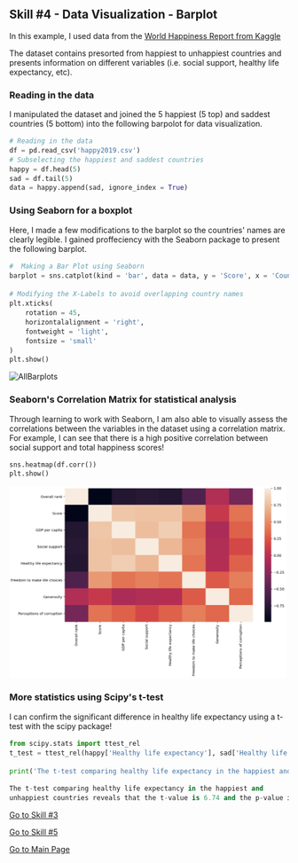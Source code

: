## Skill #4 - Data Visualization - Barplot 

In this example, I used data from the [World Happiness Report from Kaggle](https://www.kaggle.com/unsdsn/world-happiness)

The dataset contains presorted from happiest to unhappiest countries and presents information on different variables (i.e. social support, healthy life expectancy, etc). 

### Reading in the data
I manipulated the dataset and joined the 5 happiest (5 top) and saddest countries (5 bottom) into the following barpolot for data visualization.
```python
# Reading in the data
df = pd.read_csv('happy2019.csv')
# Subselecting the happiest and saddest countries
happy = df.head(5)
sad = df.tail(5)
data = happy.append(sad, ignore_index = True)
```

### Using Seaborn for a boxplot
Here, I made a few modifications to the barplot so the countries' names are clearly legible. I gained proffeciency with the Seaborn package to present the following barplot. 
```python
#  Making a Bar Plot using Seaborn
barplot = sns.catplot(kind = 'bar', data = data, y = 'Score', x = 'Country or region')

# Modifying the X-Labels to avoid overlapping country names
plt.xticks(
    rotation = 45, 
    horizontalalignment = 'right',
    fontweight = 'light',
    fontsize = 'small'  
)
plt.show()
```
<img width="400" lenght="400" alt="AllBarplots" src="https://user-images.githubusercontent.com/73716282/97790227-977c6d80-1ba5-11eb-96c5-90f26af2f618.png">

### Seaborn's Correlation Matrix for statistical analysis 
 Through learning to work with Seaborn, I am also able to visually assess the correlations between the variables in the dataset using a correlation matrix. For example, I can see that there is a high positive correlation between social support and total happiness scores! 
```python
sns.heatmap(df.corr())
plt.show()
```
<img width = "500" lenght="500" src = "corrmatrix.png">

### More statistics using Scipy's t-test
 I can confirm the significant difference in healthy life expectancy using a t-test with the scipy package!
 
```python
from scipy.stats import ttest_rel
t_test = ttest_rel(happy['Healthy life expectancy'], sad['Healthy life expectancy'] )

print('The t-test comparing healthy life expectancy in the happiest and unhappiest countries reveals that the t-value is ' + str(round(t_test[0],2)) + ' and the p-value is ' + str(round(t_test[1],3)))
 ```
 ```python
 The t-test comparing healthy life expectancy in the happiest and 
 unhappiest countries reveals that the t-value is 6.74 and the p-value is 0.003!

 ```
[Go to Skill #3](https://alretagealbader.github.io/RetagePortfolio/stripplot.html)

[Go to Skill #5](https://alretagealbader.github.io/RetagePortfolio/scatter.html)

[Go to Main Page](https://alretagealbader.github.io/RetagePortfolio/)

